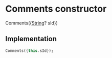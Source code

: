 


# Comments constructor







Comments({[String](https://api.flutter.dev/flutter/dart-core/String-class.html)? sId})





## Implementation

```dart
Comments({this.sId});
```








